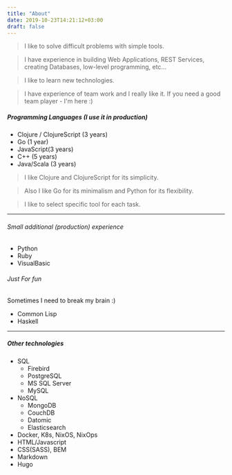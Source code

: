 ```yaml
---
title: "About"
date: 2019-10-23T14:21:12+03:00
draft: false
---
```



> I like to solve difficult problems with simple tools. 

> I have experience in building Web Applications, REST Services, creating Databases, low-level programming, etc...

> I like to learn new technologies.

> I have experience of team work and I really like it. If you need a good team player - I'm here :)



##### Programming Languages (I use it in production) #####


- Clojure / ClojureScript (3 years)
- Go (1 year)
- JavaScript(3 years)
- C++ (5 years)
- Java/Scala (3 years)


> I like Clojure and ClojureScript for its simplicity.

> Also I like Go for its minimalism and Python for its flexibility.

> I like to select specific tool for each task.

---

###### Small additional (production) experience ######

- Python
- Ruby
- VisualBasic

###### Just For fun ######

Sometimes I need to break my brain :)

- Common Lisp
- Haskell

---

##### Other technologies #####

- SQL
    - Firebird
    - PostgreSQL
    - MS SQL Server
    - MySQL
- NoSQL
    - MongoDB
    - CouchDB
    - Datomic
    - Elasticsearch
- Docker, K8s, NixOS, NixOps
- HTML/Javascript
- CSS(SASS), BEM
- Markdown
- Hugo
